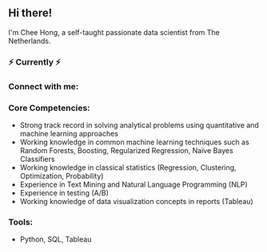 ## Hi there!

I'm Chee Hong, a self-taught passionate data scientist from The Netherlands.

### ⚡️ Currently ⚡️




### Connect with me:


### Core Competencies:

* Strong track record in solving analytical problems using quantitative and machine learning approaches
* Working knowledge in common machine learning techniques such as Random Forests, Boosting, Regularized Regression, Naïve Bayes Classifiers
* Working knowledge in classical statistics (Regression, Clustering, Optimization, Probability)
* Experience in Text Mining and Natural Language Programming (NLP)
* Experience in testing (A/B)
* Working knowledge of data visualization concepts in reports (Tableau)

### Tools:

* Python, SQL, Tableau

